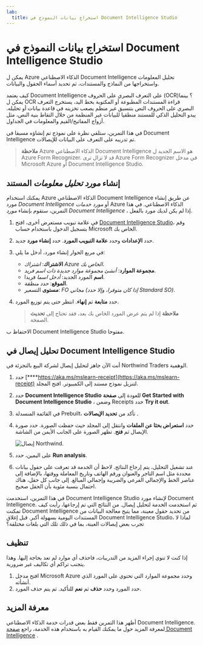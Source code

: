 ```yaml
---
lab:
  title: استخراج بيانات النموذج في Document Intelligence Studio
---
```


# استخراج بيانات النموذج في Document Intelligence Studio

يمكن ل Azure الذكاء الاصطناعي Document Intelligence تحليل المعلومات واستخراجها من النماذج والمستندات، ثم تحديد أسماء الحقول والبيانات. 

كيف يعتمد Document Intelligence على التعرف البصري على الحروف (OCR)؟ بينما يمكن ل OCR قراءة المستندات المطبوعة أو المكتوبة بخط اليد، يستخرج التعرف البصري على الحروف النص بتنسيق غير منظم يصعب تخزينه في قاعدة بيانات أو تحليله. يبدو التحليل الذكي للمستند منطقيا للبيانات غير المنظمة من خلال التقاط بنية النص، مثل أزواج المفاتيح/القيم والمعلومات في الجداول. 

في هذا التمرين، ستلقي نظرة على نموذج تم إنشاؤه مسبقا في Document Intelligence تم تدريبه على التعرف على البيانات للإيصالات. 

> **ملاحظة** Azure الذكاء الاصطناعي Document Intelligence هو الاسم الجديد ل Azure Form Recognizer. قد لا تزال ترى Azure Form Recognizer في مدخل Microsoft Azure أو Document Intelligence Studio.

## إنشاء *مورد تحليل معلومات* المستند

يمكنك استخدام Azure الذكاء الاصطناعي Document Intelligence عن طريق إنشاء مورد *Document Intelligence* أو *مورد خدمات* Azure الذكاء الاصطناعي. في هذا التمرين، ستقوم بإنشاء *مورد Document Intelligence* ، إذا لم يكن لديك مورد بالفعل.

1. في علامة تبويب مستعرض أخرى، افتح [Document Intelligence Studio](https://formrecognizer.appliedai.azure.com/studio)، وقم بتسجيل الدخول باستخدام حساب Microsoft الخاص بك.
1. حدد **الإعدادات** وحدد **علامة التبويب المورد**. حدد **إنشاء مورد** جديد.
1. في مربع الحوار إنشاء مورد، أدخل ما يلي:
    - **الاشتراك**: *اشتراك Azure الخاص بك*.
    - **مجموعة الموارد**: *أنشئ مجموعة موارد جديدة ذات اسم فريد*.
    - **اسم** المورد الجديد: *أدخل اسما* فريدا.
    - **الموقع**: *حدد منطقة*.
    - **مستوى** التسعير: *FO مجاني (إذا كان متوفرا، وإلا حدد Standard SO)*.
1. حدد **متابعة** ثم **إنهاء**. انتظر حتى يتم توزيع المورد.

    >**ملاحظة** إذا لم يتم عرض المورد الخاص بك بعد، فقد تحتاج إلى **تحديث** الصفحة.

الاحتفاظ ب Document Intelligence Studio مفتوحا.

## تحليل إيصال في Document Intelligence Studio

أنت الآن جاهز لتحليل إيصال لشركة البيع بالتجزئة في Northwind Traders الوهمية.

1. حدد [****https://aka.ms/mslearn-receipt](https://aka.ms/mslearn-receipt) لتنزيل نموذج مستند إلى الكمبيوتر. افتح المجلد. 
1. حدد **Document Intelligence Studio** للعودة إلى **صفحة Get Started with Document Intelligence Studio** ، وضمن Receipts حدد **Try it out**.
1. في القائمة المنسدلة Prebuilt، تأكد من **تحديد الإيصالات** .
1. حدد **استعراض بحثا عن الملفات** وانتقل إلى المجلد حيث حفظت الصورة. حدد صورة الإيصال ثم **فتح**. تظهر الصورة على الجانب الأيمن من الشاشة.

    ![إيصال Northwind.](media/document-intelligence/northwind-receipt.jpg)

1. على اليمين، حدد **Run analysis**.
1. عند تشغيل التحليل، يتم إرجاع النتائج. لاحظ أن الخدمة قد تعرفت على حقول بيانات محددة مثل اسم التاجر والعنوان ورقم الهاتف وتاريخ المعاملة ووقتها، بالإضافة إلى عناصر الخط والإجمالي الفرعي والضريبة وإجمالي المبالغ. إلى جانب كل حقل، هناك احتمال بنسبة مئوية بأن الحقل صحيح.

في هذا التمرين، استخدمت Document Intelligence Studio لإنشاء مورد Document Intelligence. ثم استخدمت الخدمة لتحليل إيصال. من النتائج التي تم إرجاعها، رأيت كيف تمكنت Document Intelligence من تحديد حقول معينة، مما يتيح معالجة البيانات من المستندات اليومية بسهولة أكبر. قبل إغلاق Document Intelligence Studio، لماذا لا تجرب بعض إيصالات العينة، بما في ذلك تلك التي بلغات مختلفة؟

## تنظيف

إذا كنت لا تنوي إجراء المزيد من التدريبات، فاحذف أي موارد لم تعد بحاجة إليها. وهذا يتجنب تراكم أي تكاليف غير ضرورية.

1. افتح مدخل []( https://portal.azure.com) Microsoft Azure وحدد مجموعة الموارد التي تحتوي على المورد الذي أنشأته.
1. حدد المورد وحدد **حذف** ثم **نعم** للتأكيد. ثم يتم حذف المورد.

## معرفة المزيد

أظهر هذا التمرين فقط بعض قدرات خدمة الذكاء الاصطناعي Document Intelligence. لمعرفة المزيد حول ما يمكنك القيام به باستخدام هذه الخدمة، راجع [صفحة Document Intelligence](https://learn.microsoft.com/azure/ai-services/document-intelligence/overview?view=doc-intel-3.1.0) .
